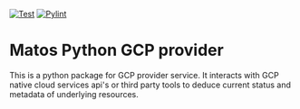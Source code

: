 [![Test](https://github.com/cloudmatos/matos-gcp-provider/actions/workflows/test.yaml/badge.svg?branch=main)](https://github.com/cloudmatos/matos-gcp-provider/actions/workflows/test.yaml)
[![Pylint](https://github.com/cloudmatos/matos-gcp-provider/actions/workflows/pylint.yml/badge.svg?branch=main)](https://github.com/cloudmatos/matos-gcp-provider/actions/workflows/pylint.yml)


# Matos Python GCP provider

This is a python package for GCP provider service. 
It interacts with GCP native cloud services api's or third party tools to deduce current status and metadata of underlying resources.
